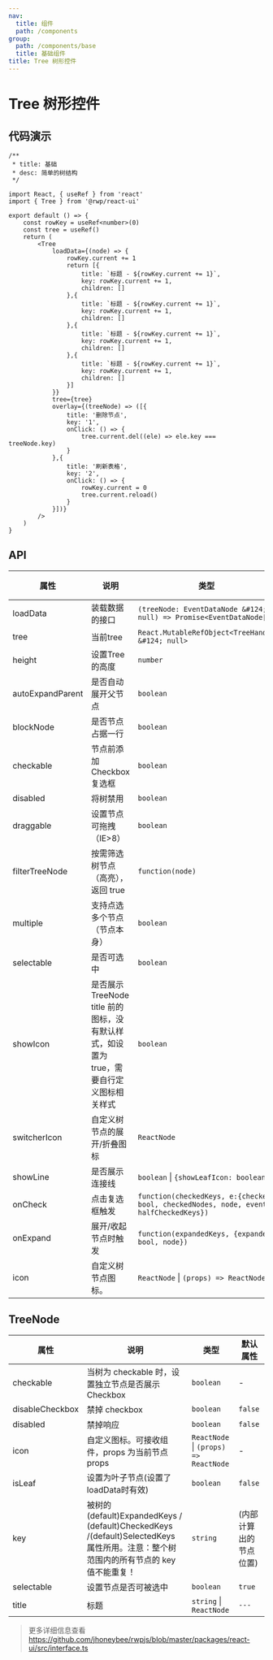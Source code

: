 ```yaml
---
nav:
  title: 组件
  path: /components
group:
  path: /components/base
  title: 基础组件
title: Tree 树形控件
---
```


# Tree 树形控件

## 代码演示


```tsx
/**
 * title: 基础
 * desc: 简单的树结构
 */

import React, { useRef } from 'react'
import { Tree } from '@rwp/react-ui'

export default () => {
    const rowKey = useRef<number>(0)
    const tree = useRef()
    return (
        <Tree
            loadData={(node) => {
                rowKey.current += 1
                return [{
                    title: `标题 - ${rowKey.current += 1}`,
                    key: rowKey.current += 1,
                    children: []
                },{
                    title: `标题 - ${rowKey.current += 1}`,
                    key: rowKey.current += 1,
                    children: []
                },{
                    title: `标题 - ${rowKey.current += 1}`,
                    key: rowKey.current += 1,
                    children: []
                },{
                    title: `标题 - ${rowKey.current += 1}`,
                    key: rowKey.current += 1,
                    children: []
                }]
            }}
            tree={tree}
            overlay={(treeNode) => ([{
                title: '删除节点',
                key: '1',
                onClick: () => {
                    tree.current.del((ele) => ele.key === treeNode.key)
                }
            },{
                title: '刷新表格',
                key: '2',
                onClick: () => {
                    rowKey.current = 0
                    tree.current.reload()
                }
            }])}
        />
    )
}
```


## API


|属性        |说明	       |类型	  |默认属性
|-----      |------       |-----     |-----    
|loadData   |装载数据的接口|`(treeNode: EventDataNode &#124; null) => Promise<EventDataNode[]>` | -
|tree       |当前tree | `React.MutableRefObject<TreeHandle &#124; null>` | -
|height|设置Tree的高度| `number`| -         
|autoExpandParent|是否自动展开父节点| `boolean` | `true`
|blockNode|是否节点占据一行 | `boolean` | `false`
|checkable|节点前添加 Checkbox 复选框  | `boolean` | `false`
|disabled|将树禁用  | `boolean` | `false`
|draggable|设置节点可拖拽（IE>8） | `boolean` | `false`
|filterTreeNode|按需筛选树节点（高亮），返回 true| `function(node)` | -
|multiple|支持点选多个节点（节点本身）| `boolean` | `false`
|selectable|是否可选中 | `boolean` | `true`
|showIcon|是否展示 TreeNode title 前的图标，没有默认样式，如设置为 true，需要自行定义图标相关样式 | `boolean` | `false`
|switcherIcon|自定义树节点的展开/折叠图标| `ReactNode`
|showLine|是否展示连接线 | `boolean` \| `{showLeafIcon: boolean}` | `false`
|onCheck|点击复选框触发 | `function(checkedKeys, e:{checked: bool, checkedNodes, node, event, halfCheckedKeys})` |-
|onExpand|展开/收起节点时触发 | `function(expandedKeys, {expanded: bool, node})` | -
|icon|自定义树节点图标。 | `ReactNode` \| `(props) => ReactNode`

## TreeNode 

|属性        |说明	       |类型	  |默认属性
|-----      |------       |-----     |-----    
|checkable|当树为 checkable 时，设置独立节点是否展示 Checkbox|`boolean`| -
|disableCheckbox|禁掉 checkbox|`boolean`|`false`
|disabled|禁掉响应|`boolean`|`false`
|icon|自定义图标。可接收组件，props 为当前节点 props|`ReactNode` \| `(props) => ReactNode`| -
|isLeaf| 设置为叶子节点(设置了loadData时有效)| `boolean` |`false`
|key| 被树的 (default)ExpandedKeys / (default)CheckedKeys /(default)SelectedKeys 属性所用。注意：整个树范围内的所有节点的 key 值不能重复！| `string` | (内部计算出的节点位置)
|selectable| 设置节点是否可被选中 | `boolean` | `true`
|title|标题 | `string` \| `ReactNode` | `---`

> 更多详细信息查看 https://github.com/jhoneybee/rwpjs/blob/master/packages/react-ui/src/interface.ts